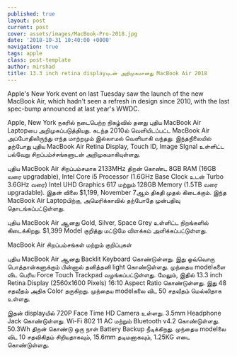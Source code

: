 ```yaml
---
published: true
layout: post
current: post
cover: assets/images/MacBook-Pro-2018.jpg
date: '2018-10-31 10:40:00 +0000'
navigation: true
tags: apple
class: post-template
author: mirshad
title: 13.3 inch retina displayயுடன் அறிமுகமானது MacBook Air 2018
---
```

Apple's New York event on last Tuesday saw the launch of the new MacBook Air, which hadn't seen a refresh in design since 2010, with the last spec-bump announced at last year's WWDC.

Apple, New York நகரில் நடைபெற்ற நிகழ்வில் தனது புதிய MacBook Air Laptopபை அறிமுகப்படுத்தியது. கடந்த 2010ல் வெளியிடப்பட்ட MacBook Air அப்போதிலிருந்து எந்த மாற்றமும் இல்லாமல் வெளியாகி வந்தது. இந்தநிலையில் தற்போது புதிய MacBook Air Retina Display, Touch ID, Image SIgnal உள்ளிட்ட பல்வேறு சிறப்பம்ச்சங்களுடன் அறிமுகமாகியுள்ளது.


புதிய MacBook Air  சிறப்பம்சமாக 2133MHz திறன் கொண்ட 8GB RAM (16GB வரை upgradable), Intel Core i5 Processor (1.6GHz Base Clock உடன் Turbo 3.6GHz வரை) Intel UHD Graphics 617 மற்றும் 128GB Memory (1.5TB வரை upgradable). இதன் விலை $1,199,  November 7ஆம் திகதி முதல் கிடைக்கும். இந்த MacBook Air Laptopபிற்கு, அமெரிக்காவில் தற்போதே முன்பதிவு தொடங்கப்பட்டுள்ளது. 

புதிய MacBook Air ஆனது Gold, Silver, Space Grey உள்ளிட்ட நிறங்களில் கிடைக்கிறது. $1,399 Model குறித்து மட்டுமே விளக்கம் அளிக்கப்பட்டுள்ளது.

MacBook Air சிறப்பம்சங்கள் மற்றும் குறிப்புகள்

புதிய MacBook Air ஆனது Backlit Keyboard கொண்டுள்ளது. இது ஒவ்வொரு பொத்தான்களுக்கும் பின்னால் தனித்தனி light கொண்டுள்ளது. முந்தைய modelகளை விட பெரிய Force Touch Trackpad வழங்கப்பட்டுள்ளது. மேலும், இதில் 13.3 inch Retina Display (2560x1600 Pixels) 16:10 Aspect Ratio கொண்டுள்ளது. இது 48 சதவீதம் அதிக Color தருகிறது. முந்தைய modelகலை விட 50 சதவீதம் மெல்லிதாக உள்ளது.

இதன் displayயில் 720P Face Time HD Camera உள்ளது. 3.5mm Headphone Jack கொண்டுள்ளது. Wi-Fi 802 11 AC மற்றும் Bluetooth v4.2 கொண்டுள்ளது. 50.3Wh திறன் கொண்டு ஒரு நாள் Battery Backup நீடிக்கிறது. முந்தைய modelலை விட 10 சதவிகிதம் சிறியதாகவும், 15.6mm தடிமனாகவும், 1.25KG எடை கொண்டுள்ளது.